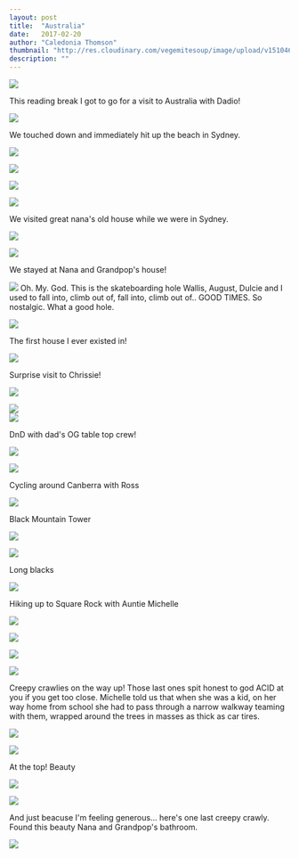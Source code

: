 ```yaml
---
layout: post
title:  "Australia"
date:   2017-02-20
author: "Caledonia Thomson"
thumbnail: "http://res.cloudinary.com/vegemitesoup/image/upload/v1510469902/oz/5.jpg"
description: ""
---
```


<a href="http://res.cloudinary.com/vegemitesoup/image/upload/v1510469901/oz/0.jpg"><img src="http://res.cloudinary.com/vegemitesoup/image/upload/v1510469901/oz/0.jpg" /></a>

This reading break I got to go for a visit to Australia with Dadio!

<a href="http://res.cloudinary.com/vegemitesoup/image/upload/v1510469902/oz/1.jpg"><img src="http://res.cloudinary.com/vegemitesoup/image/upload/v1510469902/oz/1.jpg" /></a>

We touched down and immediately hit up the beach in Sydney.

<a href="http://res.cloudinary.com/vegemitesoup/image/upload/v1510469902/oz/3.jpg"><img src="http://res.cloudinary.com/vegemitesoup/image/upload/v1510469902/oz/3.jpg" /></a>

<a href="http://res.cloudinary.com/vegemitesoup/image/upload/v1510469903/oz/2.jpg"><img src="http://res.cloudinary.com/vegemitesoup/image/upload/v1510469903/oz/2.jpg" /></a>

<a href="http://res.cloudinary.com/vegemitesoup/image/upload/v1510469901/oz/4.jpg"><img src="http://res.cloudinary.com/vegemitesoup/image/upload/v1510469901/oz/4.jpg" /></a>

<a href="http://res.cloudinary.com/vegemitesoup/image/upload/v1510469902/oz/5.5.jpg"><img src="http://res.cloudinary.com/vegemitesoup/image/upload/v1510469902/oz/5.5.jpg" /></a>

We visited great nana's old house while we were in Sydney.

<a href="http://res.cloudinary.com/vegemitesoup/image/upload/v1510469902/oz/7.5.jpg"><img src="http://res.cloudinary.com/vegemitesoup/image/upload/v1510469902/oz/7.5.jpg" /></a>

<a href="http://res.cloudinary.com/vegemitesoup/image/upload/v1510469904/oz/7.jpg"><img src="http://res.cloudinary.com/vegemitesoup/image/upload/v1510469904/oz/7.jpg" /></a>

We stayed at Nana and Grandpop's house!

<a href="http://res.cloudinary.com/vegemitesoup/image/upload/v1510469904/oz/8.jpg"><img src="http://res.cloudinary.com/vegemitesoup/image/upload/v1510469904/oz/8.jpg" /></a>
Oh. My. God. This is the skateboarding hole Wallis, August, Dulcie and I used to fall into, climb out of, fall into, climb out of.. GOOD TIMES. So nostalgic. What a good hole.

<a href="http://res.cloudinary.com/vegemitesoup/image/upload/v1510469903/oz/9.jpg"><img src="http://res.cloudinary.com/vegemitesoup/image/upload/v1510469903/oz/9.jpg" /></a>

The first house I ever existed in!

<a href="http://res.cloudinary.com/vegemitesoup/image/upload/v1510469901/oz/10.1.jpg"><img src="http://res.cloudinary.com/vegemitesoup/image/upload/v1510469901/oz/10.1.jpg" /></a>

Surprise visit to Chrissie!

<a href="http://res.cloudinary.com/vegemitesoup/image/upload/v1510469901/oz/10.2.jpg"><img src="http://res.cloudinary.com/vegemitesoup/image/upload/v1510469901/oz/10.2.jpg" /></a>

<div class="row vertical-align">
	<div class="col-sm-8 col-xs-8">
		<a href="http://res.cloudinary.com/vegemitesoup/image/upload/v1510469901/oz/12.jpg"><img src="http://res.cloudinary.com/vegemitesoup/image/upload/v1510469901/oz/12.jpg" /></a>
	</div>
	<div class="col-sm-4 col-xs-6">
		<a href="http://res.cloudinary.com/vegemitesoup/image/upload/v1510469901/oz/11.jpg"><img src="http://res.cloudinary.com/vegemitesoup/image/upload/v1510469901/oz/11.jpg" /></a>
	</div>
</div>

DnD with dad's OG table top crew!

<a href="http://res.cloudinary.com/vegemitesoup/image/upload/v1510469901/oz/10.jpg"><img src="http://res.cloudinary.com/vegemitesoup/image/upload/v1510469901/oz/10.jpg" /></a>

<a href="http://res.cloudinary.com/vegemitesoup/image/upload/v1510469903/oz/13.jpg"><img src="http://res.cloudinary.com/vegemitesoup/image/upload/v1510469903/oz/13.jpg" /></a>

Cycling around Canberra with Ross

<a href="http://res.cloudinary.com/vegemitesoup/image/upload/v1510469902/oz/14.jpg"><img src="http://res.cloudinary.com/vegemitesoup/image/upload/v1510469902/oz/14.jpg" /></a>

Black Mountain Tower

<a href="http://res.cloudinary.com/vegemitesoup/image/upload/v1510469903/oz/15.jpg"><img src="http://res.cloudinary.com/vegemitesoup/image/upload/v1510469903/oz/15.jpg" /></a>

<a href="http://res.cloudinary.com/vegemitesoup/image/upload/v1510469903/oz/16.jpg"><img src="http://res.cloudinary.com/vegemitesoup/image/upload/v1510469903/oz/16.jpg" /></a>

Long blacks 

<a href="http://res.cloudinary.com/vegemitesoup/image/upload/v1510469904/oz/17.jpg"><img src="http://res.cloudinary.com/vegemitesoup/image/upload/v1510469904/oz/17.jpg" /></a>

Hiking up to Square Rock with Auntie Michelle

<a href="http://res.cloudinary.com/vegemitesoup/image/upload/v1510469904/oz/18.jpg"><img src="http://res.cloudinary.com/vegemitesoup/image/upload/v1510469904/oz/18.jpg" /></a>

<a href="http://res.cloudinary.com/vegemitesoup/image/upload/v1510469904/oz/19.jpg"><img src="http://res.cloudinary.com/vegemitesoup/image/upload/v1510469904/oz/19.jpg" /></a>

<a href="http://res.cloudinary.com/vegemitesoup/image/upload/v1510469904/oz/20.jpg"><img src="http://res.cloudinary.com/vegemitesoup/image/upload/v1510469904/oz/20.jpg" /></a>

<a href="http://res.cloudinary.com/vegemitesoup/image/upload/v1510469904/oz/21.jpg"><img src="http://res.cloudinary.com/vegemitesoup/image/upload/v1510469904/oz/21.jpg" /></a>

Creepy crawlies on the way up! Those last ones spit honest to god ACID at you if you get too close. Michelle told us that when she was a kid, on her way home from school she had to pass through a narrow walkway teaming with them, wrapped around the trees in masses as thick as car tires.

<a href="http://res.cloudinary.com/vegemitesoup/image/upload/v1510469905/oz/23.jpg"><img src="http://res.cloudinary.com/vegemitesoup/image/upload/v1510469905/oz/23.jpg" /></a>

<a href="http://res.cloudinary.com/vegemitesoup/image/upload/v1510469905/oz/24.5.jpg"><img src="http://res.cloudinary.com/vegemitesoup/image/upload/v1510469905/oz/24.5.jpg" /></a>

At the top! Beauty

<a href="http://res.cloudinary.com/vegemitesoup/image/upload/v1510469905/oz/25.jpg"><img src="http://res.cloudinary.com/vegemitesoup/image/upload/v1510469905/oz/25.jpg" /></a>

<a href="http://res.cloudinary.com/vegemitesoup/image/upload/v1510469905/oz/outra.jpg"><img src="http://res.cloudinary.com/vegemitesoup/image/upload/v1510469905/oz/outra.jpg" /></a>

And just beacuse I'm feeling generous... here's one last creepy crawly. Found this beauty Nana and Grandpop's bathroom.

<a href="http://res.cloudinary.com/vegemitesoup/image/upload/v1510469904/oz/22.jpg"><img src="http://res.cloudinary.com/vegemitesoup/image/upload/v1510469904/oz/22.jpg" /></a>